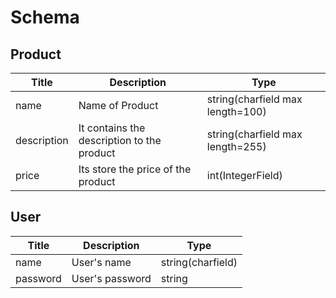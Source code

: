 # Schema
## Product
| Title | Description | Type|
|------ | ------|--|
| name | Name of Product| string(charfield max length=100)|
| description| It contains the description to the product| string(charfield max length=255)|
| price| Its store the price of the product |int(IntegerField)|
## User
| Title | Description | Type|
|------ | ------|--|
| name | User's name| string(charfield)|
| password| User's password| string|
